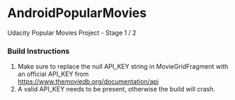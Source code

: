 # AndroidPopularMovies
Udacity Popular Movies Project - Stage 1 / 2

### Build Instructions
1. Make sure to replace the null API_KEY string in MovieGridFragment with an official API_KEY from https://www.themoviedb.org/documentation/api
2. A valid API_KEY needs to be present, otherwise the build will crash.